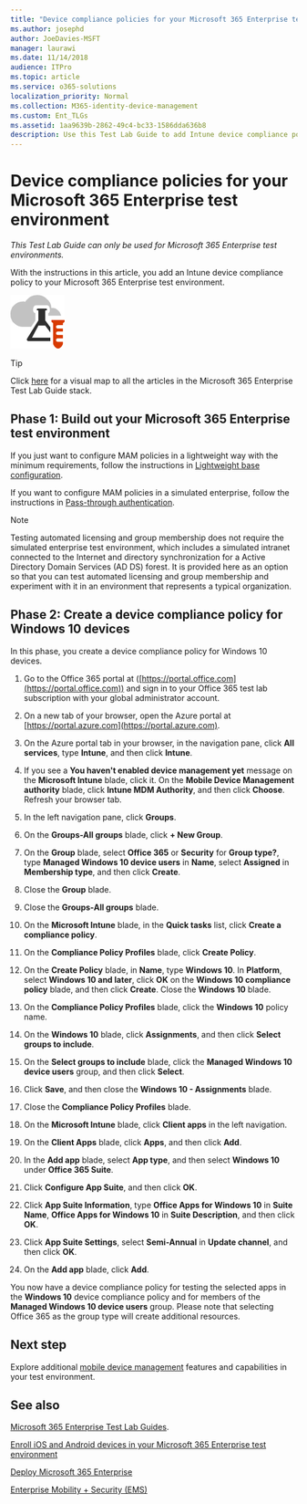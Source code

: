 ```yaml
---
title: "Device compliance policies for your Microsoft 365 Enterprise test environment"
ms.author: josephd
author: JoeDavies-MSFT
manager: laurawi
ms.date: 11/14/2018
audience: ITPro
ms.topic: article
ms.service: o365-solutions
localization_priority: Normal
ms.collection: M365-identity-device-management
ms.custom: Ent_TLGs
ms.assetid: 1aa9639b-2862-49c4-bc33-1586dda636b8
description: Use this Test Lab Guide to add Intune device compliance policies to your Microsoft 365 Enterprise test environment.
---
```


# Device compliance policies for your Microsoft 365 Enterprise test environment

*This Test Lab Guide can only be used for Microsoft 365 Enterprise test environments.*

With the instructions in this article, you add an Intune device compliance policy to your Microsoft 365 Enterprise test environment.

![Test Lab Guides for the Microsoft cloud](media/m365-enterprise-test-lab-guides/cloud-tlg-icon.png)

> [!TIP]
> Click [here](media/m365-enterprise-test-lab-guides/Microsoft365EnterpriseTLGStack.pdf) for a visual map to all the articles in the Microsoft 365 Enterprise Test Lab Guide stack.

## Phase 1: Build out your Microsoft 365 Enterprise test environment

If you just want to configure MAM policies in a lightweight way with the minimum requirements, follow the instructions in [Lightweight base configuration](lightweight-base-configuration-microsoft-365-enterprise.md).
  
If you want to configure MAM policies in a simulated enterprise, follow the instructions in [Pass-through authentication](pass-through-auth-m365-ent-test-environment.md).
  
> [!NOTE]
> Testing automated licensing and group membership does not require the simulated enterprise test environment, which includes a simulated intranet connected to the Internet and directory synchronization for a Active Directory Domain Services (AD DS) forest. It is provided here as an option so that you can test automated licensing and group membership and experiment with it in an environment that represents a typical organization. 
>  

## Phase 2: Create a device compliance policy for Windows 10 devices

In this phase, you create a device compliance policy for Windows 10 devices.
  
1. Go to the Office 365 portal at ([https://portal.office.com](https://portal.office.com)) and sign in to your Office 365 test lab subscription with your global administrator account.
    
2. On a new tab of your browser, open the Azure portal at [https://portal.azure.com](https://portal.azure.com).

3. On the Azure portal tab in your browser, in the navigation pane, click **All services**, type **Intune**, and then click **Intune**.
    
4. If you see a **You haven't enabled device management yet** message on the **Microsoft Intune** blade, click it. On the **Mobile Device Management authority** blade, click **Intune MDM Authority**, and then click **Choose**. Refresh your browser tab.
    
5. In the left navigation pane, click **Groups**.
    
6. On the **Groups-All groups** blade, click **+ New Group**.
    
7. On the **Group** blade, select **Office 365** or **Security** for **Group type?**, type **Managed Windows 10 device users** in **Name**, select **Assigned** in **Membership type**,  and then click **Create**. 
    
8. Close the **Group** blade.
    
11. Close the **Groups-All groups** blade.
    
12. On the **Microsoft Intune** blade, in the **Quick tasks** list, click **Create a compliance policy**.
    
13. On the **Compliance Policy Profiles** blade, click **Create Policy**.
    
14. On the **Create Policy** blade, in **Name**, type **Windows 10**. In **Platform**, select **Windows 10 and later**, click **OK** on the **Windows 10 compliance policy** blade, and then click **Create**. Close the **Windows 10** blade.
    
15. On the **Compliance Policy Profiles** blade, click the **Windows 10** policy name.
    
16. On the **Windows 10** blade, click **Assignments**, and then click **Select groups to include**.
    
17. On the **Select groups to include** blade, click the **Managed Windows 10 device users** group, and then click **Select**.
    
18. Click **Save**, and then close the **Windows 10 - Assignments** blade.
    
19. Close the **Compliance Policy Profiles** blade.
    
20. On the **Microsoft Intune** blade, click **Client apps** in the left navigation.
    
21. On the **Client Apps** blade, click **Apps**, and then click **Add**. 

22. In the **Add app** blade, select **App type**, and then select **Windows 10** under **Office 365 Suite**.

23. Click **Configure App Suite**, and then click **OK**.

24. Click **App Suite Information**, type **Office Apps for Windows 10** in **Suite Name**, **Office Apps for Windows 10** in **Suite Description**, and then click **OK**.

25. Click **App Suite Settings**, select **Semi-Annual** in **Update channel**, and then click **OK**.

26. On the **Add app** blade, click **Add**.

You now have a device compliance policy for testing the selected apps in the **Windows 10** device compliance policy and for members of the **Managed Windows 10 device users** group. Please note that selecting Office 365 as the group type will create additional resources. 
  
## Next step

Explore additional [mobile device management](m365-enterprise-test-lab-guides.md#mobile-device-management) features and capabilities in your test environment.

## See also

[Microsoft 365 Enterprise Test Lab Guides](m365-enterprise-test-lab-guides.md).
  
[Enroll iOS and Android devices in your Microsoft 365 Enterprise test environment](enroll-ios-and-android-devices-in-your-microsoft-enterprise-365-dev-test-environ.md)
  
[Deploy Microsoft 365 Enterprise](deploy-microsoft-365-enterprise.md)

[Enterprise Mobility + Security (EMS)](https://www.microsoft.com/cloud-platform/enterprise-mobility-security)
